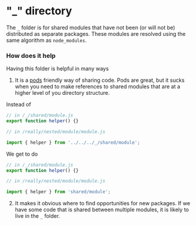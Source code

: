 # "\_" directory

The `_` folder is for shared modules that have not been (or will not be) distributed as separate packages. These modules are resolved using the same algorithm as `node_modules`.

### How does it help
Having this folder is helpful in many ways

1. It is a [pods](./pods.md) friendly way of sharing code.
  Pods are great, but it sucks when you need to make references to shared modules that are at a higher level of you directory structure.

  Instead of

  ```javascript
  // in /_/shared/module.js
  export function helper() {}

  // in /really/nested/module/module.js

  import { helper } from '../../../_/shared/module';
  ```

  We get to do

  ```javascript
  // in /_/shared/module.js
  export function helper() {}

  // in /really/nested/module/module.js

  import { helper } from 'shared/module';
  ```

2. It makes it obvious where to find opportunities for new packages. If we have some code that is shared between multiple modules, it is likely to live in the `_` folder.
